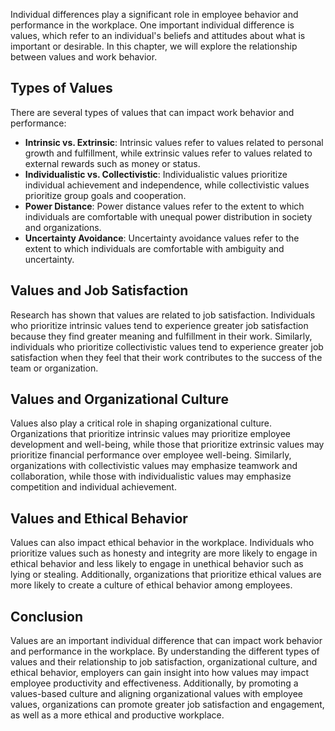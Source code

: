 
Individual differences play a significant role in employee behavior and performance in the workplace. One important individual difference is values, which refer to an individual's beliefs and attitudes about what is important or desirable. In this chapter, we will explore the relationship between values and work behavior.

Types of Values
---------------

There are several types of values that can impact work behavior and performance:

* **Intrinsic vs. Extrinsic**: Intrinsic values refer to values related to personal growth and fulfillment, while extrinsic values refer to values related to external rewards such as money or status.
* **Individualistic vs. Collectivistic**: Individualistic values prioritize individual achievement and independence, while collectivistic values prioritize group goals and cooperation.
* **Power Distance**: Power distance values refer to the extent to which individuals are comfortable with unequal power distribution in society and organizations.
* **Uncertainty Avoidance**: Uncertainty avoidance values refer to the extent to which individuals are comfortable with ambiguity and uncertainty.

Values and Job Satisfaction
---------------------------

Research has shown that values are related to job satisfaction. Individuals who prioritize intrinsic values tend to experience greater job satisfaction because they find greater meaning and fulfillment in their work. Similarly, individuals who prioritize collectivistic values tend to experience greater job satisfaction when they feel that their work contributes to the success of the team or organization.

Values and Organizational Culture
---------------------------------

Values also play a critical role in shaping organizational culture. Organizations that prioritize intrinsic values may prioritize employee development and well-being, while those that prioritize extrinsic values may prioritize financial performance over employee well-being. Similarly, organizations with collectivistic values may emphasize teamwork and collaboration, while those with individualistic values may emphasize competition and individual achievement.

Values and Ethical Behavior
---------------------------

Values can also impact ethical behavior in the workplace. Individuals who prioritize values such as honesty and integrity are more likely to engage in ethical behavior and less likely to engage in unethical behavior such as lying or stealing. Additionally, organizations that prioritize ethical values are more likely to create a culture of ethical behavior among employees.

Conclusion
----------

Values are an important individual difference that can impact work behavior and performance in the workplace. By understanding the different types of values and their relationship to job satisfaction, organizational culture, and ethical behavior, employers can gain insight into how values may impact employee productivity and effectiveness. Additionally, by promoting a values-based culture and aligning organizational values with employee values, organizations can promote greater job satisfaction and engagement, as well as a more ethical and productive workplace.
